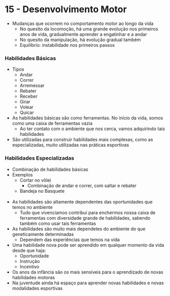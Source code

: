 # 15 - Desenvolvimento Motor
* Mudanças que ocorrem no comportamento motor ao longo da vida
    * No quesito da locomoção, há uma grande evolução nos primeiros anos de vida, gradualmente aprender a engatinhar e a andar
    * No quesito da manipulação, há evolução gradual também
    * Equilíbrio: instabilidade nos primeiros passos

### Habilidades Básicas
* Tipos
    * Andar
    * Correr
    * Arremessar
    * Rebater
    * Receber
    * Girar
    * Volear
    * Quicar
* As habilidades básicas são como ferramentas. No início da vida, somos como uma caixa de ferramentas vazia
    * Ao ter contato com o ambiente que nos cerca, vamos adquirindo tais habilidades
* São utilizadas para construir habilidades mais complexas, como as especializadas, muito utilizadas nas práticas esportivas

### Habilidades Especializadas
* Combinação de habilidades básicas
* Exemplos
    * Cortar no vôlei
        * Combinação de andar e correr, com saltar e rebater
    * Bandeja no Basquete
<br><br>
* As habilidades são altamente dependentes das oportunidades que temos no ambiente
    * Tudo que vivenciamos contribui para enchermos nossa caixa de ferramentas com diversidade grande de habilidades, sabendo também como usar tais ferramentas
* As habilidades são muito mais dependetes do ambiente do que geneticamente determinadas
    * Dependem das experiências que temos na vida
* Uma habilidade nova pode ser aprendido em qualquer momento da vida desde que haja:
    * Oportunidade
    * Instrução
    * Incentivo
* Os anos da infância são os mais sensíveis para o aprendizado de novas habilidades motoras
* Na juventude ainda há espaço para aprender novas habilidades e novas modalidades esportivas